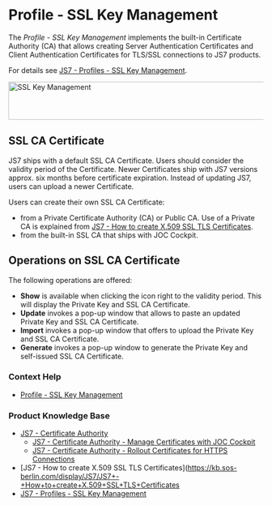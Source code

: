 # Profile - SSL Key Management

The *Profile - SSL Key Management* implements the built-in Certificate Authority (CA) that allows creating Server Authentication Certificates and Client Authentication Certificates for TLS/SSL connections to JS7 products.

For details see [JS7 - Profiles - SSL Key Management](https://kb.sos-berlin.com/display/JS7/JS7+-+Profiles+-+SSL+Key+Management).

<img src="assets/help-files/images/profile-ssl-key-management.png" alt="SSL Key Management" width="800" height="75" />

## SSL CA Certificate

JS7 ships with a default SSL CA Certificate. Users should consider the validity period of the Certificate. Newer Certificates ship with JS7 versions approx. six months before certificate expiration. Instead of updating JS7, users can upload a newer Certificate.

Users can create their own SSL CA Certificate:

- from a Private Certificate Authority (CA) or Public CA. Use of a Private CA is explained from [JS7 - How to create X.509 SSL TLS Certificates](https://kb.sos-berlin.com/display/JS7/JS7+-+How+to+create+X.509+SSL+TLS+Certificates).
- from the built-in SSL CA that ships with JOC Cockpit.

## Operations on SSL CA Certificate

The following operations are offered:

- **Show** is available when clicking the icon right to the validity period. This will display the Private Key and SSL CA Certificate.
- **Update** invokes a pop-up window that allows to paste an updated Private Key and SSL CA Certificate.
- **Import** invokes a pop-up window that offers to upload the Private Key and SSL CA Certificate.
- **Generate** invokes a pop-up window to generate the Private Key and self-issued SSL CA Certificate.

### Context Help

- [Profile - SSL Key Management](/profile-ssl-key-management)

### Product Knowledge Base

- [JS7 - Certificate Authority](https://kb.sos-berlin.com/display/JS7/JS7+-+Certificate+Authority)
  - [JS7 - Certificate Authority - Manage Certificates with JOC Cockpit](https://kb.sos-berlin.com/display/JS7/JS7+-+Certificate+Authority+-+Manage+Certificates+with+JOC+Cockpit)
  - [JS7 - Certificate Authority - Rollout Certificates for HTTPS Connections](https://kb.sos-berlin.com/display/JS7/JS7+-+Certificate+Authority+-+Rollout+Certificates+for+HTTPS+Connections)
- [JS7 - How to create X.509 SSL TLS Certificates](https://kb.sos-berlin.com/display/JS7/JS7+-+How+to+create+X.509+SSL+TLS+Certificates
- [JS7 - Profiles - SSL Key Management](https://kb.sos-berlin.com/display/JS7/JS7+-+Profiles+-+SSL+Key+Management)

